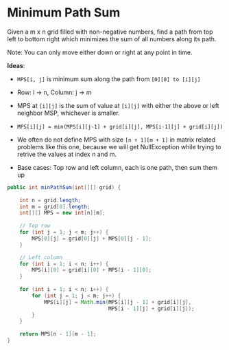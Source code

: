 # Minimum Path Sum

Given a m x n grid filled with non-negative numbers, find a path from top left to bottom right which minimizes the sum of all numbers along its path.

Note: You can only move either down or right at any point in time.

**Ideas**:
- `MPS[i, j]` is minimum sum along the path from `[0][0] to [i][j]`

- Row: i -> n, Column: j -> m

- MPS at `[i][j]` is the sum of value at `[i][j]` with either the above or left neighbor MSP, whichever is smaller.

- `MPS[i][j] = min(MPS[i][j-1] + grid[i][j], MPS[i-1][j] + grid[i][j])`

- We often do not define MPS with size `[n + 1][m + 1]` in matrix related problems like this one, because we will get NullException while trying to retrive the values at index n and m.

- Base cases: Top row and left column, each is one path, then sum them up


```java
public int minPathSum(int[][] grid) {
    
    int n = grid.length;
    int m = grid[0].length;
    int[][] MPS = new int[n][m];
      
    // Top row
    for (int j = 1; j < m; j++) {
        MPS[0][j] = grid[0][j] + MPS[0][j - 1];
    }

    // Left column
    for (int i = 1; i < n; i++) {
        MPS[i][0] = grid[i][0] + MPS[i - 1][0];
    }
    
    for (int i = 1; i < n; i++) {
        for (int j = 1; j < m; j++) {
            MPS[i][j] = Math.min(MPS[i][j - 1] + grid[i][j],
                                 MPS[i - 1][j] + grid[i][j]);
        }
    }
    
    return MPS[n - 1][m - 1];
}

```